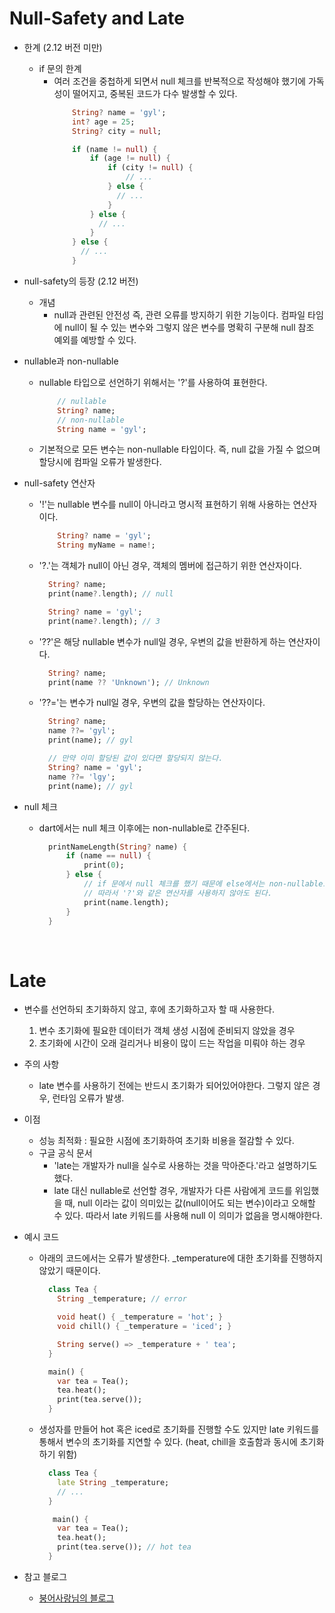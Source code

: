 # Null-Safety and Late
* 한계 (2.12 버전 미만)
  * if 문의 한계
    * 여러 조건을 중첩하게 되면서 null 체크를 반복적으로 작성해야 했기에 가독성이 떨어지고, 중복된 코드가 다수 발생할 수 있다.
        ```dart
            String? name = 'gyl';
            int? age = 25;
            String? city = null;

            if (name != null) {
                if (age != null) {
                    if (city != null) {
                        // ...
                    } else {
                      // ...
                    }
                } else {
                  // ...
                }
            } else {
              // ...
            }    
        ```
  
* null-safety의 등장 (2.12 버전)
  * 개념
    * null과 관련된 안전성 즉, 관련 오류를 방지하기 위한 기능이다. 컴파일 타임에 null이 될 수 있는 변수와 그렇지 않은 변수를 명확히 구분해 null 참조 예외를 예방할 수 있다.
* nullable과 non-nullable
  * nullable 타입으로 선언하기 위해서는 '?'를 사용하여 표현한다.
    ```dart
        // nullable
        String? name;
        // non-nullable
        String name = 'gyl';
    ```
  * 기본적으로 모든 변수는 non-nullable 타입이다. 즉, null 값을 가질 수 없으며 할당시에 컴파일 오류가 발생한다.
  
* null-safety 연산자
  * '!'는 nullable 변수를 null이 아니라고 명시적 표현하기 위해 사용하는 연산자이다.
    ```dart
        String? name = 'gyl';
        String myName = name!;
    ```
  * '?.'는 객체가 null이 아닌 경우, 객체의 멤버에 접근하기 위한 연산자이다.
    ```dart
      String? name;
      print(name?.length); // null

      String? name = 'gyl';
      print(name?.length); // 3
    ```
  * '??'은 해당 nullable 변수가 null일 경우, 우변의 값을 반환하게 하는 연산자이다.
    ```dart
      String? name;
      print(name ?? 'Unknown'); // Unknown
    ```
  * '??='는 변수가 null일 경우, 우변의 값을 할당하는 연산자이다.
    ```dart
      String? name;
      name ??= 'gyl';
      print(name); // gyl

      // 만약 이미 할당된 값이 있다면 할당되지 않는다.
      String? name = 'gyl';
      name ??= 'lgy';
      print(name); // gyl
    ```
* null 체크
  * dart에서는 null 체크 이후에는 non-nullable로 간주된다.
    ```dart
      printNameLength(String? name) {
          if (name == null) {
              print(0);
          } else {
              // if 문에서 null 체크를 했기 때문에 else에서는 non-nullable로 취급된다.
              // 따라서 '?'와 같은 연산자를 사용하지 않아도 된다.
              print(name.length);
          }
      }
    ```
<br/>

# Late
  * 변수를 선언하되 초기화하지 않고, 후에 초기화하고자 할 때 사용한다.
    1. 변수 초기화에 필요한 데이터가 객체 생성 시점에 준비되지 않았을 경우
    2. 초기화에 시간이 오래 걸리거나 비용이 많이 드는 작업을 미뤄야 하는 경우
 * 주의 사항
   * late 변수를 사용하기 전에는 반드시 초기화가 되어있어야한다. 그렇지 않은 경우, 런타임 오류가 발생.  
 * 이점
   * 성능 최적화 : 필요한 시점에 초기화하여 초기화 비용을 절감할 수 있다.
   * 구글 공식 문서
     * 'late는 개발자가 null을 실수로 사용하는 것을 막아준다.'라고 설명하기도 했다. 
     * late 대신 nullable로 선언할 경우, 개발자가 다른 사람에게 코드를 위임했을 때, null 이라는 값이 의미있는 값(null이어도 되는 변수)이라고 오해할 수 있다. 따라서 late 키워드를 사용해 null 이 의미가 없음을 명시해야한다.

 * 예시 코드
   * 아래의 코드에서는 오류가 발생한다. _temperature에 대한 초기화를 진행하지 않았기 때문이다.
      ```dart
        class Tea {
          String _temperature; // error

          void heat() { _temperature = 'hot'; }
          void chill() { _temperature = 'iced'; }

          String serve() => _temperature + ' tea';
        }

        main() {
          var tea = Tea();
          tea.heat();
          print(tea.serve());
        }
      ```
    * 생성자를 만들어 hot 혹은 iced로 초기화를 진행할 수도 있지만 late 키워드를 통해서 변수의 초기화를 지연할 수 있다. (heat, chill을 호출함과 동시에 초기화하기 위함)
      ```dart
        class Tea {
          late String _temperature;
          // ...
        }

         main() {
          var tea = Tea();
          tea.heat();
          print(tea.serve()); // hot tea
        }
      ```
  
  * 참고 블로그
    * [붕어사랑님의 블로그](https://lucky516.tistory.com/185)